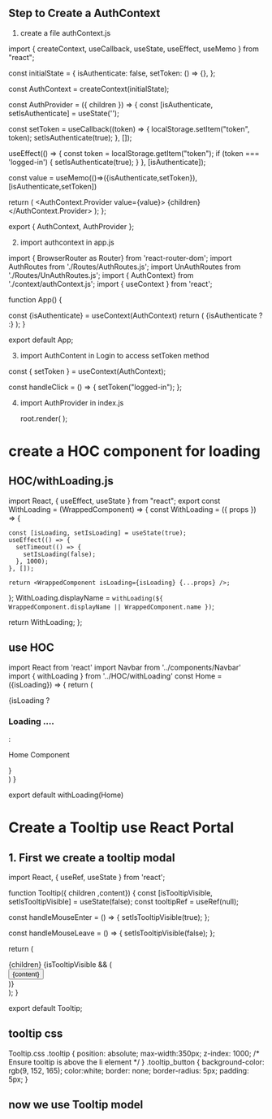 ## Step to Create a AuthContext

1. create a file authContext.js

import { createContext, useCallback, useState, useEffect, useMemo } from "react";

const initialState = {
  isAuthenticate: false,
  setToken: () => {},
};

const AuthContext = createContext(initialState);

const AuthProvider = ({ children }) => {
  const [isAuthenticate, setIsAuthenticate] = useState('');

  const setToken = useCallback((token) => {
    localStorage.setItem("token", token);
    setIsAuthenticate(true);
  }, []);

  useEffect(() => {
    const token = localStorage.getItem("token");
    if (token === 'logged-in') {
      setIsAuthenticate(true);
    }
  }, [isAuthenticate]);

  const value = useMemo(()=>({isAuthenticate,setToken}),[isAuthenticate,setToken])


  return (
    <AuthContext.Provider value={value}>
      {children}
    </AuthContext.Provider>
  );
};

export { AuthContext, AuthProvider };


2. import authcontext in app.js


import { BrowserRouter as Router} from 'react-router-dom';
import AuthRoutes from './Routes/AuthRoutes.js';
import UnAuthRoutes from './Routes/UnAuthRoutes.js';
import { AuthContext} from './context/authContext.js';
import { useContext } from 'react';

function App() {

  const {isAuthenticate} = useContext(AuthContext)
  return (
    <Router>
        {isAuthenticate ? <AuthRoutes/>:<UnAuthRoutes/>}
    </Router>
  );
}

export default App;


3. import AuthContent in Login to access setToken method

  const { setToken } = useContext(AuthContext);

  const handleClick = () => {
    setToken("logged-in");
  };


4. import AuthProvider in index.js

    root.render(
    <AuthProvider>
        <App />
    </AuthProvider>
    );



# create a HOC component for loading 

## HOC/withLoading.js

import React, { useEffect, useState } from "react";
export const WithLoading = (WrappedComponent) => {
  const WithLoading = ({ props }) => {

    const [isLoading, setIsLoading] = useState(true);
    useEffect(() => {
      setTimeout(() => {
        setIsLoading(false);
      }, 1000);
    }, []);

    return <WrappedComponent isLoading={isLoading} {...props} />;
  };
  WithLoading.displayName = `withLoading(${
    WrappedComponent.displayName || WrappedComponent.name
  })`;

  return WithLoading;
};

## use HOC

import React from 'react'
import Navbar from '../components/Navbar'
import { withLoading } from '../HOC/withLoading'
const Home = ({isLoading}) => {
  return (
    <div>
      <Navbar />
           {isLoading ? <h3>Loading ....</h3>:
           <p> Home Component </p>
           }
    </div>
  )
}

export default withLoading(Home)

# Create a Tooltip use React Portal

## 1. First we create a tooltip modal

import React, { useRef, useState } from 'react';

function Tooltip({ children ,content}) {
  const [isTooltipVisible, setIsTooltipVisible] = useState(false);
  const tooltipRef = useRef(null);

  const handleMouseEnter = () => {
    setIsTooltipVisible(true);
  };

  const handleMouseLeave = () => {
    setIsTooltipVisible(false);
  };

  return (
    <div onMouseEnter={handleMouseEnter} onMouseLeave={handleMouseLeave}> 
      {children}
      {isTooltipVisible && (
        <div ref={tooltipRef} className="tooltip">
          <button className='tooltip_button'>{content}</button>
        </div>
      )}
    </div>
  );
}

export default Tooltip;


## tooltip css
Tooltip.css
.tooltip {
    position: absolute;
    max-width:350px;
    z-index: 1000; /* Ensure tooltip is above the li element */
}
.tooltip_button {
    background-color: rgb(9, 152, 165);
    color:white;
    border: none;
    border-radius: 5px;
    padding: 5px;
}

## now we use Tooltip model






